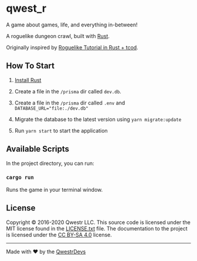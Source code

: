 # qwest_r

A game about games, life, and everything in-between!

A roguelike dungeon crawl, built with [Rust](https://www.rust-lang.org/).

Originally inspired by [Roguelike Tutorial in Rust + tcod](https://tomassedovic.github.io/roguelike-tutorial/index.html).

## How To Start

1.  [Install Rust](https://www.rust-lang.org/tools/install)

2.  Create a file in the `/prisma` dir called `dev.db`.

2.  Create a file in the `/prisma` dir called `.env` and `DATABASE_URL="file:./dev.db"`

4.  Migrate the database to the latest version using `yarn migrate:update`

5.  Run `yarn start` to start the application

## Available Scripts

In the project directory, you can run:

### `cargo run`

Runs the game in your terminal window.

## License

Copyright © 2016-2020 Qwestr LLC. This source code is licensed under the MIT
license found in the [LICENSE.txt](https://github.com/Qwestr/qwest_r/blob/master/LICENSE.txt)
file. The documentation to the project is licensed under the
[CC BY-SA 4.0](http://creativecommons.org/licenses/by-sa/4.0/) license.

---
Made with ♥ by the [QwestrDevs](https://github.com/Qwestr/qwestr_r/graphs/contributors)
